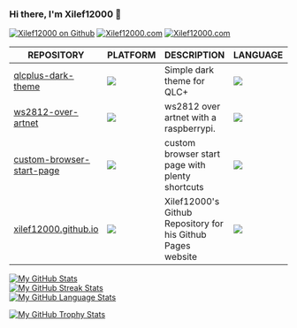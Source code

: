 ### Hi there, I'm Xilef12000 👋

[![Xilef12000 on Github](https://img.shields.io/badge/Github-Xilef12000-A4EC01?style=for-the-badge&logo=github&logoColor=171515)](https://github.com/Xilef12000)
[![Xilef12000.com](https://img.shields.io/badge/Page-Xilef12000-D717F0?style=for-the-badge)](https://Xilef12000.com)
[![Xilef12000.com](https://img.shields.io/github/followers/Xilef12000?style=for-the-badge)](https://github.com/Xilef12000)

| REPOSITORY | PLATFORM | DESCRIPTION | LANGUAGE | STARS |
|-|-|-|-|-|
| [qlcplus-dark-theme](https://github.com/Xilef12000/qlcplus-dark-theme) | ![](https://img.shields.io/badge/Linux-FCC624?style=for-the-badge&logo=linux&logoColor=black) | Simple dark theme for QLC+ | ![](https://img.shields.io/badge/CSS-264de4?style=for-the-badge&logo=css3&logoColor=white) | ![](https://img.shields.io/github/stars/Xilef12000/qlcplus-dark-theme)
| [ws2812-over-artnet](https://github.com/Xilef12000/ws2812-over-artnet) | ![](https://img.shields.io/badge/Raspberry%20Pi-c7053d?style=for-the-badge&logo=raspberrypi&logoColor=white) | ws2812 over artnet with a raspberrypi. | ![](https://img.shields.io/badge/Python-FFD43B?style=for-the-badge&logo=python&logoColor=306998) | ![](https://img.shields.io/github/stars/Xilef12000/ws2812-over-artnet)
| [custom-browser-start-page](https://github.com/Xilef12000/custom-browser-start-page) | ![](https://img.shields.io/badge/Firefox-FF9500?style=for-the-badge&logo=firefox&logoColor=00539F) | custom browser start page with plenty shortcuts | ![](https://img.shields.io/badge/JS-f0db4f?style=for-the-badge&logo=javascript&logoColor=323330) | ![](https://img.shields.io/github/stars/Xilef12000/custom-browser-start-page)
| [ xilef12000.github.io](https://github.com/Xilef12000/xilef12000.github.io) | ![](https://img.shields.io/badge/Firefox-FF9500?style=for-the-badge&logo=firefox&logoColor=00539F) | Xilef12000's Github Repository for his Github Pages website | ![](https://img.shields.io/badge/Python-FFD43B?style=for-the-badge&logo=python&logoColor=306998) | ![](https://img.shields.io/github/stars/Xilef12000/xilef12000.github.io)

[![My GitHub Stats](https://github-readme-stats.vercel.app/api?username=Xilef12000&show_icons=true&theme=tokyonight)](https://github.com/Xilef12000)  
[![My GitHub Streak Stats](https://github-readme-streak-stats.herokuapp.com/?user=Xilef12000&theme=tokyonight)](https://github.com/Xilef12000)  
[![My GitHub Language Stats](https://github-readme-stats.vercel.app/api/top-langs/?username=Xilef12000&langs_count=8&layout=compact&theme=tokyonight)](https://github.com/Xilef12000)  

[![My GitHub Trophy Stats](https://github-profile-trophy.vercel.app/?username=Xilef12000&margin-w=8&theme=tokyonight)](https://github.com/Xilef12000)  
<!--
**Xilef12000/Xilef12000** is a ✨ _special_ ✨ repository because its `README.md` (this file) appears on your GitHub profile.

Here are some ideas to get you started:

- 🔭 I’m currently working on ...
- 🌱 I’m currently learning ...
- 👯 I’m looking to collaborate on ...
- 🤔 I’m looking for help with ...
- 💬 Ask me about ...
- 📫 How to reach me: ...
- 😄 Pronouns: ...
- ⚡ Fun fact: ...
-->
